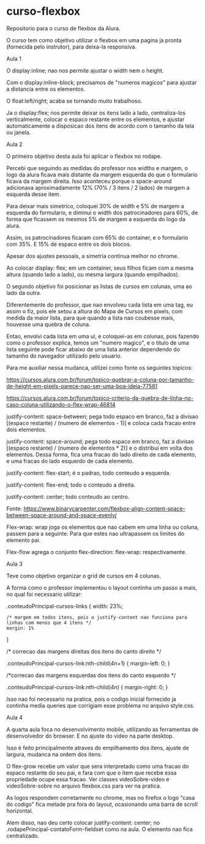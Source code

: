 # curso-flexbox

Repositorio para o curso de flexbox da Alura.

O curso tem como objetivo utilizar o flexbox em uma pagina ja pronta (fornecida pelo instrutor), para deixa-la responsiva.


Aula 1

O display:inline; nao nos permite ajustar o width nem o height.

Com o display:inline-block; precisamos de "numeros magicos" para ajustar a distancia entre os elementos.

O float:left/right; acaba se tornando muito trabalhoso.

Ja o display:flex; nos permite deixar os itens lado a lado, centraliza-los verticalmente, colocar o espaco restante entre os elementos, e ajustar automaticamente a disposicao dos itens de acordo com o tamanho da tela ou janela.


Aula 2

O primeiro objetivo desta aula foi aplicar o flexbox no rodape.

Percebi que seguindo as medidas do professor nos widths e margem, o logo da alura ficava mais distante da margem esquerda do que o formulario ficava da margem direita. Isso aconteceu porque o space-around adicionava aproximadamente 12% (70% / 3 itens / 2 lados) de margem a esquerda desse item.

Para deixar mais simetrico, coloquei 30% de width e 5% de margem a esquerda do formulario, e diminui o width dos patrocinadores para 60%, de forma que ficassem os mesmos 5% de margem a esquerda do logo da alura.

Assim, os patrocinadores ficaram com 65% do container, e o formulario com 35%. E 15% de espaco entre os dois blocos.

Apesar dos ajustes pessoais, a simetria continua melhor no chrome.

Ao colocar display: flex; em um container, seus filhos ficam com a mesma altura (quando lado a lado), ou mesma largura (quando empilhados).

O segundo objetivo foi posicionar as listas de cursos em colunas, uma ao lado da outra.

Diferentemente do professor, que nao envolveu cada lista em uma tag, eu assim o fiz, pois ele setou a altura do Mapa de Cursos em pixels, com medida da maior lista, para que quando a lista nao coubesse mais, houvesse uma quebra de coluna.

Entao, envolvi cada lista em uma ul, e coloquei-as em colunas, pois fazendo como o professor explica, temos um "numero magico", e o titulo de uma lista seguinte pode ficar abaixo de uma lista anterior dependendo do tamanho do navegador utilizado pelo usuario.

Para me auxiliar nessa mudanca, utilizei como fonte os seguintes topicos:

https://cursos.alura.com.br/forum/topico-quebrar-a-coluna-por-tamanho-de-height-em-pixels-parece-nao-ser-uma-boa-ideia-77581

https://cursos.alura.com.br/forum/topico-criterio-da-quebra-de-linha-no-caso-coluna-utilizando-o-flex-wrap-46814

justify-content: space-between; pega todo espaco em branco, faz a divisao
[(espaco restante) / (numero de elementos - 1)]
 e coloca cada fracao entre dois elementos.

justify-content: space-around; pega todo espaco em branco, faz a divisao
[(espaco restante) / (numero de elementos * 2)]
e o distribui em volta dos elementos. Dessa forma, fica uma fracao do lado direito de cada elemento, e uma fracao do lado esquerdo de cada elemento.

justify-content: flex-start; é o padrao, todo conteudo a esquerda.

justify-content: flex-end; todo o conteudo a direita.

justify-content: center; todo conteudo ao centro.

Fonte: https://www.binarycarpenter.com/flexbox-align-content-space-between-space-around-and-space-evenly/

Flex-wrap: wrap joga os elementos que nao cabem em uma linha ou coluna, passem para a seguinte. Para que estes nao ultrapassem os limites do elemento pai.

Flex-flow agrega o conjunto
flex-direction:
flex-wrap:
respectivamente.

Aula 3

Teve como objetivo organizar o grid de cursos em 4 colunas.

A forma como o professor implementou o layout continha um passo a mais, no qual foi necessario utilizar:

.conteudoPrincipal-cursos-links {
    width: 23%;
    
    /* margem em todos itens, pois o justify-content nao funciona para linhas com menos que 4 itens */
    margin: 1%
}

/* correcao das margens direitas dos itens do canto direito */

.conteudoPrincipal-cursos-link:nth-child(4n+1) {
    margin-left: 0;
}

/*correcao das margens esquerdas dos itens do canto esquerdo */

.conteudoPrincipal-cursos-link:nth-child(4n) {
    margin-right: 0;
}

Isso nao foi necessario na pratica, pois o codigo inicial fornecido ja continha media queries que corrigiam esse problema no arquivo style.css.

Aula 4

A quarta aula foca no desenvolvimento mobile, utilizando as ferramentas de desenvolvedor do browser. E no ajuste do video na parte desktop.

Isso é feito principalmente atraves do empilhamento dos itens, ajuste de largura, mudanca na ordem dos itens.

O flex-grow recebe um valor que sera interpretado como uma fracao do espaco restante do seu pai, e fara com que o item que recebe essa propriedade ocupe essa fracao. Ver classes videoSobre-video e videoSobre-sobre no arquivo flexbox.css para ver na pratica.

As logos respondem corretamente no chrome, mas no firefox o logo "casa do codigo" fica metade pra fora do layout, ocasionando uma barra de scroll horizontal.

Alem disso, nao deu certo colocar justify-content: center; no .rodapePrincipal-contatoForm-fieldset como na aula. O elemento nao fica centralizado.
